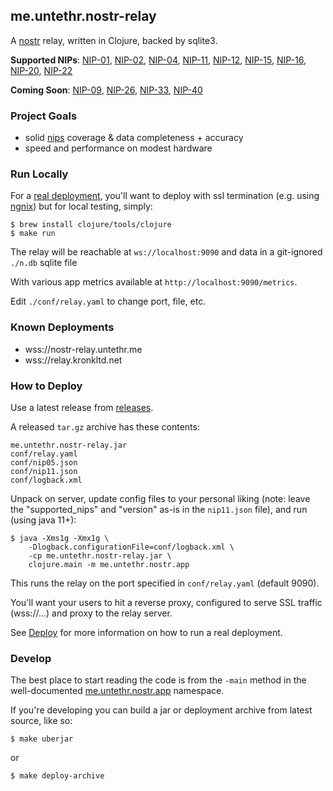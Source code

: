 ## me.untethr.nostr-relay

A [nostr](https://github.com/fiatjaf/nostr/) relay, written in Clojure, backed by sqlite3.

**Supported NIPs**: [NIP-01](https://github.com/nostr-protocol/nips/blob/master/01.md),
[NIP-02](https://github.com/nostr-protocol/nips/blob/master/02.md),
[NIP-04](https://github.com/nostr-protocol/nips/blob/master/04.md),
[NIP-11](https://github.com/nostr-protocol/nips/blob/master/11.md),
[NIP-12](https://github.com/nostr-protocol/nips/blob/master/12.md),
[NIP-15](https://github.com/nostr-protocol/nips/blob/master/15.md),
[NIP-16](https://github.com/nostr-protocol/nips/blob/master/16.md),
[NIP-20](https://github.com/nostr-protocol/nips/blob/master/20.md),
[NIP-22](https://github.com/nostr-protocol/nips/blob/master/22.md)


**Coming Soon**: [NIP-09](https://github.com/nostr-protocol/nips/blob/master/09.md),
[NIP-26](https://github.com/nostr-protocol/nips/blob/master/26.md),
[NIP-33](https://github.com/nostr-protocol/nips/blob/master/33.md),
[NIP-40](https://github.com/nostr-protocol/nips/blob/master/40.md)

### Project Goals

* solid [nips](https://github.com/nostr-protocol/nips) coverage &amp; data completeness + accuracy
* speed and performance on modest hardware

### Run Locally

For a [real deployment](#how-to-deploy), you'll want to deploy with ssl 
termination (e.g. using [ngnix](https://www.nginx.com/)) but for local testing, 
simply:

```
$ brew install clojure/tools/clojure
$ make run
```

The relay will be reachable at `ws://localhost:9090` and data
in a git-ignored `./n.db` sqlite file 

With various app metrics available at `http://localhost:9090/metrics`.

Edit `./conf/relay.yaml` to change port, file, etc.

### Known Deployments

* wss://nostr-relay.untethr.me
* wss://relay.kronkltd.net

### How to Deploy

Use a latest release from [releases](https://github.com/atdixon/me.untethr.nostr-relay/releases/).

A released `tar.gz` archive has these contents:

```
me.untethr.nostr-relay.jar
conf/relay.yaml
conf/nip05.json
conf/nip11.json
conf/logback.xml
```

Unpack on server, update config files to your personal liking (note: leave
the "supported_nips" and "version" as-is in the `nip11.json` file), and run 
(using java 11+):

```
$ java -Xms1g -Xmx1g \
    -Dlogback.configurationFile=conf/logback.xml \
    -cp me.untethr.nostr-relay.jar \
    clojure.main -m me.untethr.nostr.app
```

This runs the relay on the port specified in `conf/relay.yaml` (default 9090).

You'll want your users to hit a reverse proxy, configured to serve SSL traffic
(wss://...) and proxy to the relay server.

See [Deploy](./doc/deploy.md) for more information on how to run a real 
deployment.

### Develop

The best place to start reading the code is from the `-main` method in the
well-documented [me.untethr.nostr.app](./src/me/untethr/nostr/app.clj) namespace.

If you're developing you can build a jar or deployment archive from latest
source, like so:


```
$ make uberjar
```

or

```
$ make deploy-archive
```
